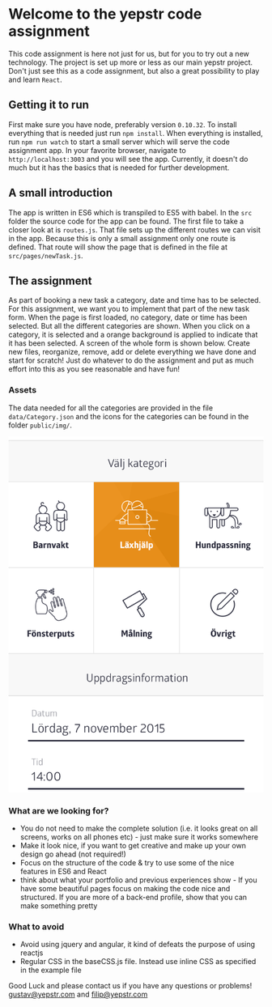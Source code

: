 # Welcome to the yepstr code assignment

This code assignment is here not just for us, but for you to try out a new technology.
The project is set up more or less as our main yepstr project. Don't just see
this as a code assignment, but also a great possibility to play and learn `React`.

## Getting it to run
First make sure you have node, preferably version `0.10.32`.
To install everything that is needed just run `npm install`.
When everything is installed, run `npm run watch` to start a
small server which will serve the code assignment app. In your favorite browser,
navigate to `http://localhost:3003` and you will see the app.
Currently, it doesn't do much but it has the basics that is needed for further development.

## A small introduction
The app is written in ES6 which is transpiled to ES5 with babel. In the `src`
folder the source code for the app can be found. The first file to take a closer
look at is `routes.js`. That file sets up the different routes we can visit
in the app. Because this is only a small assignment only one route is defined.
That route will show the page that is defined in the file at `src/pages/newTask.js`.

## The assignment
As part of booking a new task a category, date and time has to be selected.
For this assignment, we want you to implement that part of the new task form.
When the page is first loaded, no category, date or time has been selected.
But all the different categories are shown. When you click on a category, it is
selected and a orange background is applied to indicate that it has been selected.
A screen of the whole form is shown below. Create new files, reorganize, remove,
add or delete everything we have done and start for scratch! Just do whatever
to do the assignment and  put as much effort into this as you see reasonable and have fun!

### Assets
The data needed for all the categories are provided in the file `data/Category.json` and
the icons for the categories can be found in the folder `public/img/`.

![screen](screen.png)

### What are we looking for?
* You do not need to make the complete solution (i.e. it looks great on all screens, works on all phones etc) - just make sure it works somewhere
* Make it look nice, if you want to get creative and make up your own design go ahead (not required!)
* Focus on the structure of the code & try to use some of the nice features in ES6 and React
* think about what your portfolio and previous experiences show - If you have some beautiful pages focus on making the code nice and structured. If you are more of a back-end profile, show that you can make something pretty

### What to avoid
* Avoid using jquery and angular, it kind of defeats the purpose of using reactjs
* Regular CSS in the baseCSS.js file. Instead use inline CSS as specified in the example file

Good Luck and please contact us if you have any questions or problems!
gustav@yepstr.com and filip@yepstr.com
